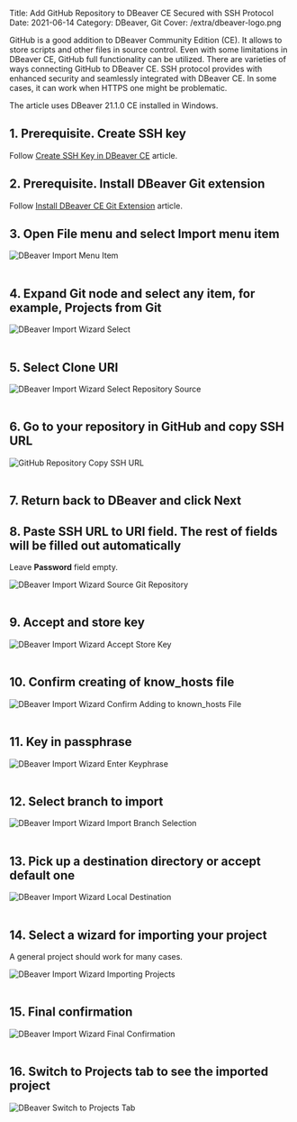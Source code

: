 Title: Add GitHub Repository to DBeaver CE Secured with SSH Protocol
Date: 2021-06-14
Category: DBeaver, Git
Cover: /extra/dbeaver-logo.png

GitHub is a good addition to DBeaver Community Edition (CE). It allows to store scripts and other files in source control. Even with some limitations in DBeaver CE, GitHub full functionality can be utilized. There are varieties of ways connecting GitHub to DBeaver CE. SSH protocol provides with enhanced security and seamlessly integrated with DBeaver CE. In some cases, it can work when HTTPS one might be problematic.

The article uses DBeaver 21.1.0 CE installed in Windows.

## 1. Prerequisite. Create SSH key

Follow [Create SSH Key in DBeaver CE]({filename}/articles/create-ssh-key-dbeaver-ce.md) article.

## 2. Prerequisite. Install DBeaver Git extension

Follow [Install DBeaver CE Git Extension]({filename}/articles/install-dbeaver-ce-git-extension.md) article.

## 3. Open File menu and select Import menu item

![DBeaver Import Menu Item]({static}/images/add-github-repository-dbeaver-ce-ssh-protocol/dbeaver-import-menu-item.jpg)</br></br>

## 4. Expand Git node and select any item, for example, Projects from Git

![DBeaver Import Wizard Select]({static}/images/add-github-repository-dbeaver-ce-ssh-protocol/dbeaver-import-wizard-select.jpg)</br></br>

## 5. Select Clone URI

![DBeaver Import Wizard Select Repository Source]({static}/images/add-github-repository-dbeaver-ce-ssh-protocol/dbeaver-import-wizard-select-repository-source.jpg)</br></br>

## 6. Go to your repository in GitHub and copy SSH URL

![GitHub Repository Copy SSH URL]({static}/images/add-github-repository-dbeaver-ce-ssh-protocol/github-copy-ssh-url.jpg)</br></br>

## 7. Return back to DBeaver and click Next

## 8. Paste SSH URL to URI field. The rest of fields will be filled out automatically

Leave **Password** field empty.

![DBeaver Import Wizard Source Git Repository]({static}/images/add-github-repository-dbeaver-ce-ssh-protocol/dbeaver-import-wizard-source-git-repository.jpg)</br></br>

## 9. Accept and store key

![DBeaver Import Wizard Accept Store Key]({static}/images/add-github-repository-dbeaver-ce-ssh-protocol/dbeaver-import-wizard-accept-store-key.jpg)</br></br>

## 10. Confirm creating of know_hosts file

![DBeaver Import Wizard Confirm Adding to known_hosts File]({static}/images/add-github-repository-dbeaver-ce-ssh-protocol/dbeaver-import-wizard-confirm-known-hosts-file.jpg)</br></br>

## 11. Key in passphrase

![DBeaver Import Wizard Enter Keyphrase]({static}/images/add-github-repository-dbeaver-ce-ssh-protocol/dbeaver-import-enter-keyphrase.jpg)</br></br>

## 12. Select branch to import

![DBeaver Import Wizard Import Branch Selection]({static}/images/add-github-repository-dbeaver-ce-ssh-protocol/dbeaver-import-branch-selection.jpg)</br></br>

## 13. Pick up a destination directory or accept default one

![DBeaver Import Wizard Local Destination]({static}/images/add-github-repository-dbeaver-ce-ssh-protocol/dbeaver-import-local-destination.jpg)</br></br>

## 14. Select a wizard for importing your project

A general project should work for many cases.

![DBeaver Import Wizard Importing Projects]({static}/images/add-github-repository-dbeaver-ce-ssh-protocol/dbeaver-import-select-wizard-importing-projects.jpg)</br></br>

## 15. Final confirmation

![DBeaver Import Wizard Final Confirmation]({static}/images/add-github-repository-dbeaver-ce-ssh-protocol/dbeaver-import-final-confirmation.jpg)</br></br>

## 16. Switch to Projects tab to see the imported project

![DBeaver Switch to Projects Tab]({static}/images/add-github-repository-dbeaver-ce-ssh-protocol/dbeaver-switch-to-projects-tab.jpg)</br></br>


